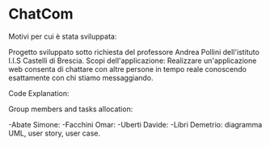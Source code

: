 # ChatCom

Motivi per cui è stata sviluppata:

Progetto sviluppato sotto richiesta del professore Andrea Pollini dell'istituto I.I.S Castelli di Brescia.
Scopi dell'applicazione:
Realizzare un'applicazione web consenta di chattare con altre persone in tempo reale conoscendo esattamente con chi stiamo messaggiando.

Code Explanation:



Group members and tasks allocation:

-Abate Simone: 
-Facchini Omar: 
-Uberti Davide: 
-Libri Demetrio: diagramma UML, user story, user case.

